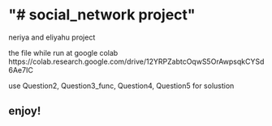 <h1>"# social_network project"</h1>
<div id="paint">
<p> neriya and eliyahu project </p>
<p> the file while run at google colab
<a>https://colab.research.google.com/drive/12YRPZabtcOqwS5OrAwpsqkCYSd6Ae7IC</a>
</p>
<p>use Question2, Question3_func, Question4, Question5 for solustion</p>
</div>

<h2>enjoy!</h2>